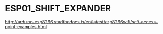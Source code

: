 # ESP01_SHIFT_EXPANDER

http://arduino-esp8266.readthedocs.io/en/latest/esp8266wifi/soft-access-point-examples.html
